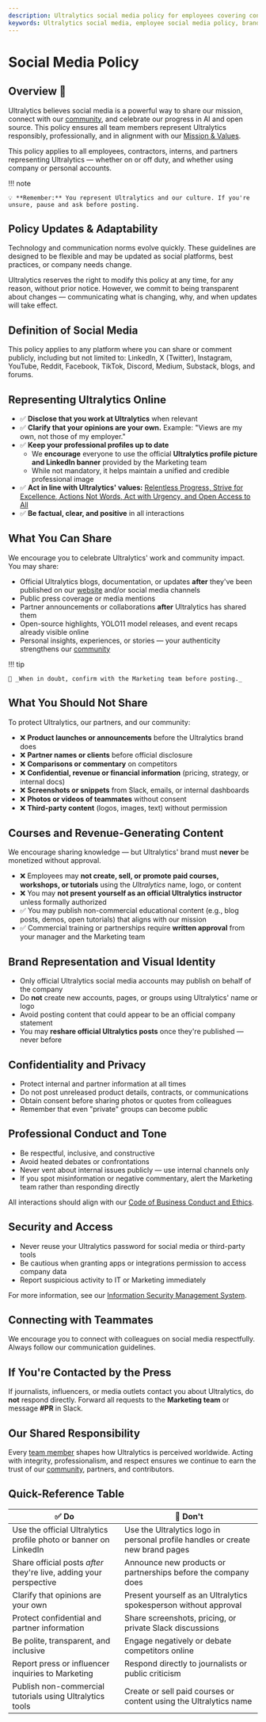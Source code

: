 ```yaml
---
description: Ultralytics social media policy for employees covering content sharing guidelines, brand representation, confidentiality, and professional conduct across all platforms.
keywords: Ultralytics social media, employee social media policy, brand guidelines, professional conduct, content sharing, confidentiality policy
---
```


# Social Media Policy

## Overview 📱

Ultralytics believes social media is a powerful way to share our mission, connect with our [community](community-engagement.md), and celebrate our progress in AI and open source. This policy ensures all team members represent Ultralytics responsibly, professionally, and in alignment with our [Mission & Values](../mission-vision-values/index.md).

This policy applies to all employees, contractors, interns, and partners representing Ultralytics — whether on or off duty, and whether using company or personal accounts.

!!! note

    💡 **Remember:** You represent Ultralytics and our culture. If you're unsure, pause and ask before posting.

## Policy Updates & Adaptability

Technology and communication norms evolve quickly. These guidelines are designed to be flexible and may be updated as social platforms, best practices, or company needs change.

Ultralytics reserves the right to modify this policy at any time, for any reason, without prior notice. However, we commit to being transparent about changes — communicating what is changing, why, and when updates will take effect.

## Definition of Social Media

This policy applies to any platform where you can share or comment publicly, including but not limited to: LinkedIn, X (Twitter), Instagram, YouTube, Reddit, Facebook, TikTok, Discord, Medium, Substack, blogs, and forums.

## Representing Ultralytics Online

- ✅ **Disclose that you work at Ultralytics** when relevant
- ✅ **Clarify that your opinions are your own.** Example: "Views are my own, not those of my employer."
- ✅ **Keep your professional profiles up to date**
    - We **encourage** everyone to use the official **Ultralytics profile picture and LinkedIn banner** provided by the Marketing team
    - While not mandatory, it helps maintain a unified and credible professional image
- ✅ **Act in line with Ultralytics' values:** [Relentless Progress, Strive for Excellence, Actions Not Words, Act with Urgency, and Open Access to All](../mission-vision-values/index.md)
- ✅ **Be factual, clear, and positive** in all interactions

## What You Can Share

We encourage you to celebrate Ultralytics' work and community impact. You may share:

- Official Ultralytics blogs, documentation, or updates **after** they've been published on our [website](https://www.ultralytics.com/) and/or social media channels
- Public press coverage or media mentions
- Partner announcements or collaborations **after** Ultralytics has shared them
- Open-source highlights, YOLO11 model releases, and event recaps already visible online
- Personal insights, experiences, or stories — your authenticity strengthens our [community](community-engagement.md)

!!! tip

    💬 _When in doubt, confirm with the Marketing team before posting._

## What You Should Not Share

To protect Ultralytics, our partners, and our community:

- ❌ **Product launches or announcements** before the Ultralytics brand does
- ❌ **Partner names or clients** before official disclosure
- ❌ **Comparisons or commentary** on competitors
- ❌ **Confidential, revenue or financial information** (pricing, strategy, or internal docs)
- ❌ **Screenshots or snippets** from Slack, emails, or internal dashboards
- ❌ **Photos or videos of teammates** without consent
- ❌ **Third-party content** (logos, images, text) without permission

## Courses and Revenue-Generating Content

We encourage sharing knowledge — but Ultralytics' brand must **never** be monetized without approval.

- ❌ Employees may **not create, sell, or promote paid courses, workshops, or tutorials** using the _Ultralytics_ name, logo, or content
- ❌ You may **not present yourself as an official Ultralytics instructor** unless formally authorized
- ✅ You may publish non-commercial educational content (e.g., blog posts, demos, open tutorials) that aligns with our mission
- ✅ Commercial training or partnerships require **written approval** from your manager and the Marketing team

## Brand Representation and Visual Identity

- Only official Ultralytics social media accounts may publish on behalf of the company
- Do **not** create new accounts, pages, or groups using Ultralytics' name or logo
- Avoid posting content that could appear to be an official company statement
- You may **reshare official Ultralytics posts** once they're published — never before

## Confidentiality and Privacy

- Protect internal and partner information at all times
- Do not post unreleased product details, contracts, or communications
- Obtain consent before sharing photos or quotes from colleagues
- Remember that even "private" groups can become public

## Professional Conduct and Tone

- Be respectful, inclusive, and constructive
- Avoid heated debates or confrontations
- Never vent about internal issues publicly — use internal channels only
- If you spot misinformation or negative commentary, alert the Marketing team rather than responding directly

All interactions should align with our [Code of Business Conduct and Ethics](../legal/code-of-business-conduct-and-ethics.md).

## Security and Access

- Never reuse your Ultralytics password for social media or third-party tools
- Be cautious when granting apps or integrations permission to access company data
- Report suspicious activity to IT or Marketing immediately

For more information, see our [Information Security Management System](../security/isms.md).

## Connecting with Teammates

We encourage you to connect with colleagues on social media respectfully. Always follow our communication guidelines.

## If You're Contacted by the Press

If journalists, influencers, or media outlets contact you about Ultralytics, do **not** respond directly. Forward all requests to the **Marketing team** or message **#PR** in Slack.

## Our Shared Responsibility

Every [team member](https://www.ultralytics.com/about) shapes how Ultralytics is perceived worldwide. Acting with integrity, professionalism, and respect ensures we continue to earn the trust of our [community](community-engagement.md), partners, and contributors.

## Quick-Reference Table

| ✅ **Do**                                                           | 🚫 **Don't**                                                                    |
| ------------------------------------------------------------------- | ------------------------------------------------------------------------------- |
| Use the official Ultralytics profile photo or banner on LinkedIn   | Use the Ultralytics logo in personal profile handles or create new brand pages |
| Share official posts _after_ they're live, adding your perspective | Announce new products or partnerships before the company does                   |
| Clarify that opinions are your own                                  | Present yourself as an Ultralytics spokesperson without approval                |
| Protect confidential and partner information                        | Share screenshots, pricing, or private Slack discussions                        |
| Be polite, transparent, and inclusive                               | Engage negatively or debate competitors online                                  |
| Report press or influencer inquiries to Marketing                   | Respond directly to journalists or public criticism                             |
| Publish non-commercial tutorials using Ultralytics tools            | Create or sell paid courses or content using the Ultralytics name               |
